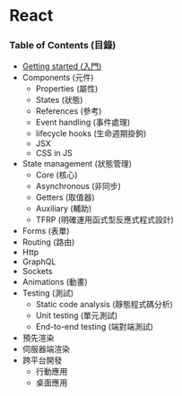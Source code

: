 # React

### Table of Contents (目錄)

* [Getting started (入門)](https://github.com/Shyam-Chen/Big-Little-Books/blob/master/React/getting-started.md)
* Components (元件)
  * Properties (屬性)
  * States (狀態)
  * References (參考)
  * Event handling (事件處理)
  * lifecycle hooks (生命週期掛鉤)
  * JSX
  * CSS in JS
* State management (狀態管理)
  * Core (核心)
  * Asynchronous (非同步)
  * Getters (取值器)
  * Auxiliary (輔助)
  * TFRP (明確運用函式型反應式程式設計)
* Forms (表單)
* Routing (路由)
* Http
* GraphQL
* Sockets
* Animations (動畫)
* Testing (測試)
  * Static code analysis (靜態程式碼分析)
  * Unit testing (單元測試)
  * End-to-end testing (端對端測試)
* 預先渲染
* 伺服器端渲染
* 跨平台開發
  * 行動應用
  * 桌面應用
